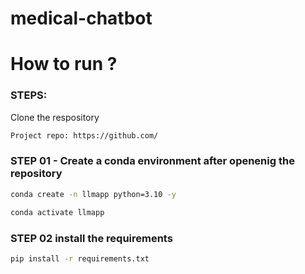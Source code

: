 # medical-chatbot


# How to run ?
### STEPS:
 
 Clone the respository 
 ```bash
 Project repo: https://github.com/

 ``` 

 ### STEP 01 - Create a conda environment after openenig the repository 
 ``` bash 
 conda create -n llmapp python=3.10 -y
 ```
 ```bash 
 conda activate llmapp
 ```



 ### STEP 02 install the requirements 
 ``` bash 
 pip install -r requirements.txt
 ```

